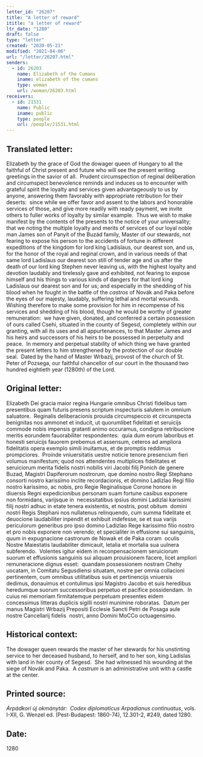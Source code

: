 ```yaml
---
letter_id: "26207"
title: "A letter of reward"
ititle: "a letter of reward"
ltr_date: "1280"
draft: false
type: "letter"
created: "2020-05-21"
modified: "2021-04-06"
url: "/letter/26207.html"
senders:
  - id: 26203
    name: Elizabeth of the Cumans
    iname: elizabeth of the cumans
    type: woman
    url: /woman/26203.html
receivers:
  - id: 21531
    name: Public
    iname: public
    type: people
    url: /people/21531.html
---
```

<h2> Translated letter:</h2><p>Elizabeth by the grace of God the dowager queen of Hungary to all the faithful of Christ present and future who will see the present writing greetings in the savior of all.&nbsp; Prudent circumspection of reginal deliberation and circumspect benevolence reminds and induces us to encounter with grateful spirit the loyalty and services given advantageously to us by anyone, answering them favorably with appropriate retribution for their deserts:&nbsp; since while we offer favor and assent to the labors and honorable services of those, and give more readily with ready payment, we invite others to fuller works of loyalty by similar example.&nbsp; Thus we wish to make manifest by the contents of the presents to the notice of your universality; that we noting the multiple loyalty and merits of services of our loyal noble man James son of Panyit of the Buzád family, Master of our stewards, not fearing to expose his person to the accidents of fortune in different expeditions of the kingdom for lord king Ladislaus, our dearest son, and us, for the honor of the royal and reginal crown, and in various needs of that same lord Ladislaus our dearest son still of tender age and us after the death of our lord king Stephen never leaving us, with the highest loyalty and devotion laudably and tirelessly gave and exhibited, not fearing to expose himself and his things to various kinds of dangers for that lord king Ladislaus our dearest son and for us; and especially in the shedding of his blood when he fought in the battle of the <em>castros</em> of Novák and Paka before the eyes of our majesty, laudably, suffering lethal and mortal wounds.&nbsp; Wishing therefore to make some provision for him in recompense of his services and shedding of his blood, though he would be worthy of greater remuneration:&nbsp; we have given, donated, and conferred a certain possession of ours called Csehi, situated in the county of Segesd, completely within our granting, with all its uses and all appurtenances, to that Master James and his heirs and successors of his heirs to be possessed in perpetuity and peace.&nbsp; In memory and perpetual stability of which thing we have granted the present letters to him strengthened by the protection of our double seal.&nbsp; Dated by the hand of Master Wrbazij, provost of the church of St. Peter of Pozsega, our faithful chancellor of our court in the thousand two hundred eightieth year (1280th) of the Lord.</p><h2 class="mt-4"> Original letter:</h2><p>Elizabeth Dei gracia maior regina Hungarie omnibus Christi fidelibus tam presentibus quam futuris presens scriptum inspecturis salutem in omnium saluatore.&nbsp; Reginalis deliberacionis prouida circumspeccio et circunspecta benignitas nos ammonet et inducit, ut quorumlibet fidelitati et seruicijs commode nobis impensis gratanti animo occuramus, condigna retribucione meritis eorundem fauorabiliter respondentes:&nbsp; quia dum eorum laboribus et honesti seruicijs fauorem prebemus et assensum, ceteros ad ampliora fidelitatis opera exemplo simili inuitamus, et de promptis reddimus prompciores.&nbsp; Proinde vniuersitatis uestre noticie tenore presencium fieri volumus manifestum; quod nos attendentes multiplices fidelitates et seruiciorum merita fidelis nostri nobilis viri Jacobi filij Ponich de genere Buzad, Magistri Dapiferorum nostrorum, que domino nostro Regi Stephano consorti nostro karissimo inclite recordacionis, et domino Ladizlao Regi filio nostro karissimo, ac nobis, pro Regie Reginalisque Corone honore in diuersis Regni expedicionibus personam suam fortune casibus exponere non formidans, varijsque in&nbsp; necessitatibus ipsius domini Ladizlai karissimi filij nostri adhuc in etate tenera existentis, et nostris, post obitum&nbsp; domini nostri Regis Stephani nos nullatenus relinquendo, cum summa fidelitate et deuocione laudabiliter inpendit et exhibuit indefesse, se et sua varijs periculorum generibus pro ipso domino Ladizlao Rege karissimo filio nostro et pro nobis exponere non verendo; et specialiter in effusione sui sanguinis, quum in expugnacione castrorum de Nowak et de Paka coram&nbsp; oculis Nostre Maiestatis laudabiliter dimicauit, letalia et mortalia sua uulnera subferendo.&nbsp; Volentes igitur eidem in reconpensacionem seruiciorum suorum et effusionis sanguinis sui aliquam prouisionem facere, licet ampliori remuneracione dignus esset:&nbsp; quandam possessionem nostram Chehy uocatam, in Comitatu Segusdiensi situatam, nostre per omnia collacioni pertinentem, cum omnibus utilitatibus suis et pertinencijs vniuersis dedimus, donauimus et contulimus ipsi Magistro Jacobo et suis heredibus heredumque suorum successoribus perpetuo et pacifice possidendam.&nbsp; In cuius rei memoriam firmitatemque perpetuam presentes eidem concessimus litteras duplicis sigilli nostri munimine roboratas.&nbsp; Datum per manus Magistri Wrbazij Prepositi Ecclesie Sancti Petri de Posaga aule nostre Cancellarij fidelis&nbsp; nostri, anno Domini MoCCo octuagensimo.&nbsp;</p><h2 class="mt-4"> Historical context:</h2><p>The dowager queen rewards the master of her stewards for his unstinting service to her deceased husband, to herself, and to her son, king Ladislas with land in her county of Segesd.&nbsp; She had witnessed his wounding at the siege of Novák and Paka.&nbsp;&nbsp;<span>A&nbsp;</span><em>castrum</em><span>&nbsp;is an administrative unit with a castle at the center.</span></p><h2 class="mt-4"> Printed source:</h2><p><i>Árpádkori új okmánytár:&nbsp; Codex diplomaticus Arpadianus continuatus</i>, vols. I-XII, G. Wenzel ed. (Pest-Budapest: 1860-74), 12.301-2, #249, dated 1280.</p><h2 class="mt-4"> Date:</h2>1280